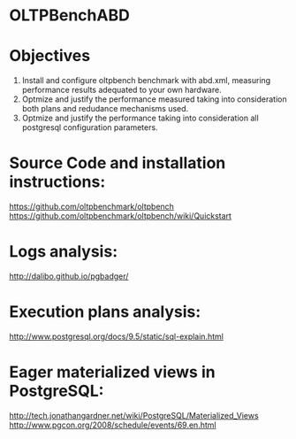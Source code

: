 # OLTPBenchABD

# Objectives

1. Install and configure oltpbench benchmark with abd.xml, measuring performance results adequated to your own hardware.
2. Optmize and justify the performance measured taking into consideration both plans and redudance mechanisms used.
3. Optmize and justify the performance taking into consideration all postgresql configuration parameters.

# Source Code and installation instructions:
   https://github.com/oltpbenchmark/oltpbench
   https://github.com/oltpbenchmark/oltpbench/wiki/Quickstart

# Logs analysis:
  http://dalibo.github.io/pgbadger/

# Execution plans analysis:
  http://www.postgresql.org/docs/9.5/static/sql-explain.html

# Eager materialized views in PostgreSQL:
  http://tech.jonathangardner.net/wiki/PostgreSQL/Materialized_Views
  http://www.pgcon.org/2008/schedule/events/69.en.html
